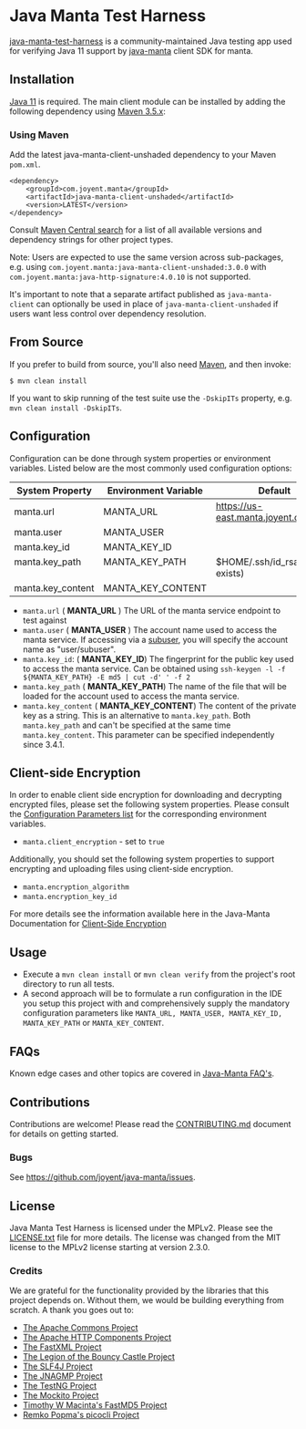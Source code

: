 # Java Manta Test Harness

[java-manta-test-harness](https://github.com/joyent/java-manta-test-harness) is a community-maintained Java
testing app used for verifying Java 11 support by [java-manta](https://github.com/joyent/java-manta) client SDK for manta.

## Installation

[Java 11](http://www.oracle.com/technetwork/java/javase/downloads/index.html) is required. The main client module can
be installed by adding the following dependency using [Maven 3.5.x](https://maven.apache.org/):

### Using Maven
Add the latest java-manta-client-unshaded dependency to your Maven `pom.xml`.

```
<dependency>
    <groupId>com.joyent.manta</groupId>
    <artifactId>java-manta-client-unshaded</artifactId>
    <version>LATEST</version>
</dependency>
```

Consult [Maven Central search](https://search.maven.org/#search%7Cga%7C1%7Cg%3A%22com.joyent.manta%22%20AND%20a%3A%22java-manta-client%22)
for a list of all available versions and dependency strings for other project types.

Note: Users are expected to use the same version across sub-packages, e.g. using
`com.joyent.manta:java-manta-client-unshaded:3.0.0` with
`com.joyent.manta:java-http-signature:4.0.10` is not supported.

It's important to note that a separate artifact published as `java-manta-client` can optionally be used in place of 
`java-manta-client-unshaded` if users want less control over dependency resolution.

## From Source
If you prefer to build from source, you'll also need
[Maven](https://maven.apache.org/), and then invoke:

```
$ mvn clean install
```

If you want to skip running of the test suite use the `-DskipITs` property, e.g. `mvn clean install -DskipITs`.

## Configuration

Configuration can be done through system properties or environment variables.
Listed below are the most commonly used configuration options:

| System Property                    | Environment Variable           | Default                              |
|------------------------------------|--------------------------------|--------------------------------------|
| manta.url                          | MANTA_URL                      | https://us-east.manta.joyent.com:443 |
| manta.user                         | MANTA_USER                     |                                      |
| manta.key_id                       | MANTA_KEY_ID                   |                                      |
| manta.key_path                     | MANTA_KEY_PATH                 | $HOME/.ssh/id_rsa (if exists)        |
| manta.key_content                  | MANTA_KEY_CONTENT              |                                      |

* `manta.url` ( **MANTA_URL** )
The URL of the manta service endpoint to test against
* `manta.user` ( **MANTA_USER** )
The account name used to access the manta service. If accessing via a [subuser](https://docs.joyent.com/public-cloud/rbac/users),
you will specify the account name as "user/subuser".
* `manta.key_id`: ( **MANTA_KEY_ID**)
The fingerprint for the public key used to access the manta service. Can be obtained using `ssh-keygen -l -f ${MANTA_KEY_PATH} -E md5 | cut -d' ' -f 2`
* `manta.key_path` ( **MANTA_KEY_PATH**)
The name of the file that will be loaded for the account used to access the manta service. 
* `manta.key_content` ( **MANTA_KEY_CONTENT**)
The content of the private key as a string. This is an alternative to `manta.key_path`. Both
`manta.key_path` and can't be specified at the same time `manta.key_content`. This parameter can be specified 
independently since 3.4.1.

## Client-side Encryption

In order to enable client side encryption for downloading and decrypting encrypted files, please set the following
system properties. Please consult the [Configuration Parameters list](https://github.com/joyent/java-manta/blob/master/USAGE.md#parameters) 
for the corresponding environment variables.

- `manta.client_encryption` - set to `true`

Additionally, you should set the following system properties to support encrypting and uploading files using client-side
encryption.

- `manta.encryption_algorithm`
- `manta.encryption_key_id`

For more details see the information available here in the Java-Manta Documentation for [Client-Side Encryption](https://github.com/joyent/java-manta/blob/master/USAGE.md#client-side-encryption)

## Usage

- Execute a `mvn clean install` or `mvn clean verify` from the project's root directory to run all tests.
- A second approach will be to formulate a run configuration in the IDE you setup this project with and comprehensively
supply the mandatory configuration parameters like `MANTA_URL, MANTA_USER, MANTA_KEY_ID, MANTA_KEY_PATH` or 
`MANTA_KEY_CONTENT`.

## FAQs

Known edge cases and other topics are covered in [Java-Manta FAQ's](https://github.com/joyent/java-manta/blob/master/FAQ.md).

## Contributions

Contributions are welcome! Please read the [CONTRIBUTING.md](/CONTRIBUTING.md) document for details
on getting started.

### Bugs

See <https://github.com/joyent/java-manta/issues>.

## License
Java Manta Test Harness is licensed under the MPLv2. Please see the [LICENSE.txt](/LICENSE.txt)
file for more details. The license was changed from the MIT license to the MPLv2
license starting at version 2.3.0.

### Credits
We are grateful for the functionality provided by the libraries that this project
depends on. Without them, we would be building everything from scratch. A thank you
goes out to:

* [The Apache Commons Project](https://commons.apache.org/)
* [The Apache HTTP Components Project](http://hc.apache.org/)
* [The FastXML Project](https://github.com/FasterXML)
* [The Legion of the Bouncy Castle Project](https://www.bouncycastle.org/)
* [The SLF4J Project](http://www.slf4j.org/)
* [The JNAGMP Project](https://github.com/square/jna-gmp)
* [The TestNG Project](http://testng.org/doc/index.html)
* [The Mockito Project](http://site.mockito.org/)
* [Timothy W Macinta's FastMD5 Project](http://twmacinta.com/myjava/fast_md5.php)
* [Remko Popma's picocli Project](https://github.com/remkop/picocli)
